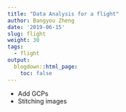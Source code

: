```yaml
---
title: "Data Analysis for a flight"
author: Bangyou Zheng
date: '2019-06-15'
slug: flight
weight: 30
tags:
  - flight
output:
  blogdown::html_page:
    toc: false
---
```



* Add GCPs
* Stitching images